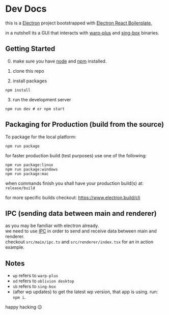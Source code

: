 # Dev Docs

this is a [Electron](https://www.electronjs.org/) project bootstrapped with [Electron React Boilerplate.
](https://github.com/electron-react-boilerplate/electron-react-boilerplate)

in a nutshell its a GUI that interacts with [warp-plus](https://github.com/bepass-org/warp-plus/) and [sing-box](https://sing-box.sagernet.org/) binaries.

## Getting Started

0. make sure you have [node](https://nodejs.org/) and [npm](https://www.npmjs.com/) installed.

1. clone this repo

2. install packages

```shell
npm install
```

3. run the development server

```shell
npm run dev # or npm start
```

## Packaging for Production (build from the source)

To package for the local platform:

```shell
npm run package
```

for faster production build (test purposes) use one of the following:

```shell
npm run package:linux
npm run package:windows
npm run package:mac
```

when commands finish you shall have your production build(s) at: `release/build`

for more specific builds checkout: https://www.electron.build/cli

## IPC (sending data between main and renderer)

as you may be familiar with electron already.  
we need to use [IPC](https://www.electronjs.org/docs/latest/tutorial/ipc) in order to send and receive data between main and renderer.  
checkout `src/main/ipc.ts` and `src/renderer/index.tsx` for an in action example.

## Notes

-   `wp` refers to `warp-plus`
-   `od` refers to `oblivion desktop`
-   `sb` refers to `sing-box`
-   (after wp updates) to get the latest wp version, that app is using. run: `npm i`.

happy hacking 😉
